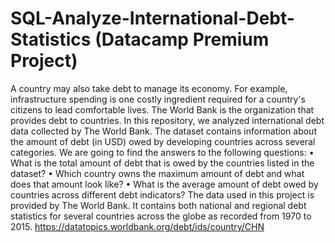 # SQL-Analyze-International-Debt-Statistics (Datacamp Premium Project)
A country may also take debt to manage its economy. For example, infrastructure spending is one costly ingredient required for a country's citizens to lead comfortable lives. The World Bank is the organization that provides debt to countries.
In this repository, we analyzed international debt data collected by The World Bank. The dataset contains information about the amount of debt (in USD) owed by developing countries across several categories. We are going to find the answers to the following questions:
•	What is the total amount of debt that is owed by the countries listed in the dataset?
•	Which country owns the maximum amount of debt and what does that amount look like?
•	What is the average amount of debt owed by countries across different debt indicators?
The data used in this project is provided by The World Bank. It contains both national and regional debt statistics for several countries across the globe as recorded from 1970 to 2015. https://datatopics.worldbank.org/debt/ids/country/CHN
